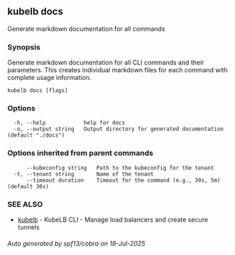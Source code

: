 ## kubelb docs

Generate markdown documentation for all commands

### Synopsis

Generate markdown documentation for all CLI commands and their parameters.
This creates individual markdown files for each command with complete usage information.

```
kubelb docs [flags]
```

### Options

```
  -h, --help            help for docs
  -o, --output string   Output directory for generated documentation (default "./docs")
```

### Options inherited from parent commands

```
      --kubeconfig string   Path to the kubeconfig for the tenant
  -t, --tenant string       Name of the tenant
      --timeout duration    Timeout for the command (e.g., 30s, 5m) (default 30s)
```

### SEE ALSO

* [kubelb](kubelb.md)	 - KubeLB CLI - Manage load balancers and create secure tunnels

###### Auto generated by spf13/cobra on 18-Jul-2025
